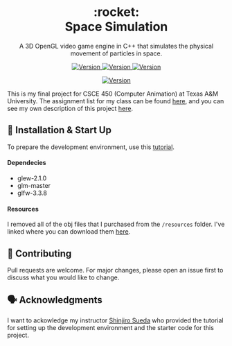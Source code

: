 <h1 align="center">
  :rocket: <br> Space Simulation
</h1>

<p align="center">
  A 3D OpenGL video game engine in C++ that simulates the physical movement of particles in space.</a>
</p>

<p align="center">
  <a href="">
    <img alt="Version" src="https://img.shields.io/badge/version-1.0.0-brightgreen" />
  </a>
    <a href="">
    <img alt="Version" src="https://img.shields.io/badge/build-passing-brightgreen" />
  </a>
    <a href="">
    <img alt="Version" src="https://img.shields.io/badge/repo_status-inactive-red" />
  </a>

</p>

<p align="center">
  <a href="">
    <img alt="Version" src="https://i.postimg.cc/jj4n9QCk/Screenshot-2023-09-12-at-12-09-48-AM.png" />
  </a>
</p>

This is my final project for CSCE 450 (Computer Animation) at Texas A&M University. The assignment list for my class can be found [here](https://people.engr.tamu.edu/sueda/courses/CSCE450/2022F/projects/index.html), and you can see my own description of this project [here](https://people.engr.tamu.edu/sueda/courses/CSCE450/2022F/projects/Cesar_Fuentes/index.html).

## :wrench: Installation & Start Up

To prepare the development environment, use this [tutorial](https://people.engr.tamu.edu/sueda/courses/CSCE450/2022F/labs/L00/index.html).

#### Dependecies

- glew-2.1.0
- glm-master
- glfw-3.3.8

#### Resources

I removed all of the obj files that I purchased from the `/resources` folder. I've linked where you can download them [here](https://people.engr.tamu.edu/sueda/courses/CSCE450/2022F/projects/Cesar_Fuentes/index.html).

## :handshake: Contributing

Pull requests are welcome. For major changes, please open an issue first
to discuss what you would like to change.

## :speaking_head: Acknowledgments

I want to ackowledge my instructor [Shinjiro Sueda](https://people.engr.tamu.edu/sueda/index.html) who provided the tutorial for setting up the development environment and the starter code for this project.
